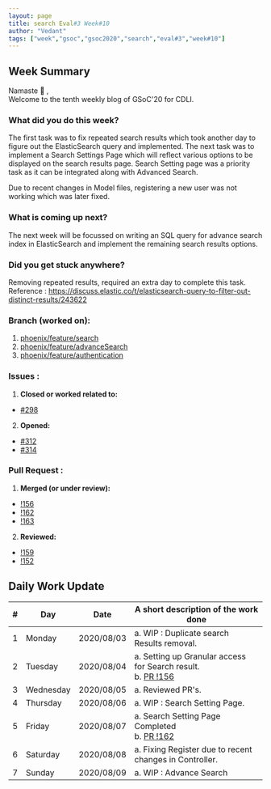 ```yaml
---
layout: page
title: search Eval#3 Week#10
author: "Vedant"
tags: ["week","gsoc","gsoc2020","search","eval#3","week#10"]
---
```


## Week Summary

Namaste 🙏 ,   
Welcome to the tenth weekly blog of GSoC'20 for CDLI. 

### What did you do this week?

The first task was to fix repeated search results which took another day to figure out the ElasticSearch query and implemented. The next task was to implement a Search Settings Page which will reflect various options to be displayed on the search results page. Search Setting page was a priority task as it can be integrated along with Advanced Search.

Due to recent changes in Model files, registering a new user was not working which was later fixed.

### What is coming up next?

The next week will be focussed on writing an SQL query for advance search index in ElasticSearch and implement the remaining search results options.

### Did you get stuck anywhere?

Removing repeated results, required an extra day to complete this task.   
Reference : https://discuss.elastic.co/t/elasticsearch-query-to-filter-out-distinct-results/243622 


### Branch (worked on): 
1. [phoenix/feature/search](https://gitlab.com/cdli/framework/-/tree/phoenix/feature/search)
2. [phoenix/feature/advanceSearch](https://gitlab.com/cdli/framework/-/tree/phoenix/feature/advanceSearch)
3. [phoenix/feature/authentication](https://gitlab.com/cdli/framework/-/tree/phoenix/feature/authentication)

### Issues : 
1. **Closed or worked related to:**
  - [#298](https://gitlab.com/cdli/framework/-/issues/298)
2. **Opened:** 
  - [#312](https://gitlab.com/cdli/framework/-/issues/312)
  - [#314](https://gitlab.com/cdli/framework/-/issues/314)

### Pull Request : 
1. **Merged (or under review):**
  - [!156](https://gitlab.com/cdli/framework/-/merge_requests/156)
  - [!162](https://gitlab.com/cdli/framework/-/merge_requests/162)
  - [!163](https://gitlab.com/cdli/framework/-/merge_requests/163)
2. **Reviewed:**
  - [!159](https://gitlab.com/cdli/framework/-/merge_requests/159)
  - [!152](https://gitlab.com/cdli/framework/-/merge_requests/152)


## Daily Work Update

|\#|Day|Date|A short description of the work done|  
|---	|---	|---	|---	|  
|1   	| Monday 	|   2020/08/03	|  a. WIP : Duplicate search Results removal. |  
|2   	| Tuesday  	|   2020/08/04	|  a. Setting up Granular access for Search result. <br> b. [PR !156](https://gitlab.com/cdli/framework/-/merge_requests/156) |  
|3   	| Wednesday  	|  2020/08/05 	|  a.  Reviewed PR's.	|  
|4   	| Thursday  	|   2020/08/06	| a. WIP : Search Setting Page.	|  
|5   	| Friday  	|   2020/08/07	|  a.  Search Setting Page Completed	<br> b. [PR !162](https://gitlab.com/cdli/framework/-/merge_requests/162) |  
|6   	| Saturday  	|   2020/08/08	|  a. Fixing Register due to recent changes in Controller.	|  
|7   	| Sunday  	|   2020/08/09	|  a. WIP : Advance Search 	|  
